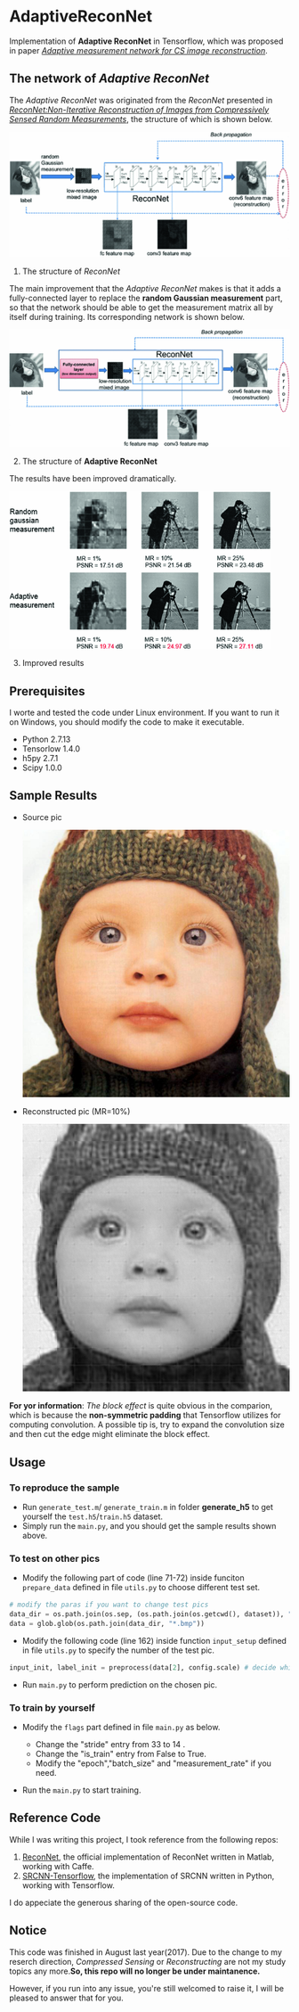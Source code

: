 # AdaptiveReconNet
Implementation of **Adaptive ReconNet** in Tensorflow, which was proposed in paper [*Adaptive measurement network for CS image reconstruction*](https://link.springer.com/chapter/10.1007/978-981-10-7302-1_34).

## The network of *Adaptive  ReconNet*
The *Adaptive ReconNet* was originated from the *ReconNet* presented in [*ReconNet:Non-Iterative Reconstruction of Images from Compressively Sensed Random Measurements*](https://arxiv.org/abs/1601.06892), the structure of which is shown below.

![reconNet](intro_pics/reconnet.gif)

1. The structure of *ReconNet*

The main improvement that the *Adaptive ReconNet* makes is that it adds a fully-connected layer to replace the **random Gaussian measurement** part, so that the network should be able to get the measurement matrix all by itself during training. Its corresponding network is shown below.

![adaptiveRenconNet](intro_pics/adaptiveReconNet.gif)

2. The structure of **Adaptive ReconNet**

The results have been improved dramatically.

![improvedResults](intro_pics/resultsCompare.gif)

3. Improved results

## Prerequisites 
I worte and tested the code under Linux environment. If you want to run it on Windows, you should modify the code to make it executable.

- Python 2.7.13
- Tensorlow 1.4.0
- h5py 2.7.1
- Scipy 1.0.0

## Sample Results
- Source pic

  ![original pic](Test/Set5/baby_GT.bmp)

- Reconstructed pic (MR=10%)

  ![reconstructed pic](sample/test.png)


**For yor information**:
	*The block effect* is quite obvious in the comparion, which is because the **non-symmetric padding** that Tensorflow utilizes for computing convolution. A possible tip is, try to expand the convolution size and then cut the edge might eliminate the block effect.

## Usage
### To reproduce the sample
- Run `generate_test.m`/ `generate_train.m` in folder **generate_h5** to get yourself the `test.h5`/`train.h5`  dataset.
- Simply run the `main.py`, and you should get the sample results shown above.

### To test on other pics
- Modify the following part of code (line 71-72) inside funciton `prepare_data` defined in file `utils.py` to choose different test set.
```python
# modify the paras if you want to change test pics
data_dir = os.path.join(os.sep, (os.path.join(os.getcwd(), dataset)), "Set5")
data = glob.glob(os.path.join(data_dir, "*.bmp"))
```
- Modify the following code (line 162) inside function `input_setup` defined in file `utils.py` to specify the number of the test pic.
```python
input_init, label_init = preprocess(data[2], config.scale) # decide which pic to restore
```
- Run `main.py` to perform prediction on the chosen pic.

### To train by yourself
- Modify the `flags` part defined in file `main.py` as below.
  - Change the "stride" entry  from 33 to 14 .
  - Change the "is_train" entry from False to True.
  - Modify the "epoch","batch_size" and "measurement_rate" if you need.

- Run the `main.py` to start training.

## Reference Code
While I was writing this project, I took reference from the following repos:
1. [ReconNet](https://github.com/KuldeepKulkarni/ReconNet), the official implementation of ReconNet written in Matlab, working with Caffe.
2. [SRCNN-Tensorflow](https://github.com/tegg89/SRCNN-Tensorflow), the implementation of SRCNN written in Python, working with Tensorflow.

I do appeciate the generous sharing of the open-source code.

## Notice
This code was finished in August last year(2017). Due to the change to my reserch direction, *Compressed Sensing* or *Reconstructing* are not my study topics any more.**So, this repo will no longer be under maintanence.**

However, if you run into any issue, you're still welcomed to raise it, I will be pleased to answer that for you.
